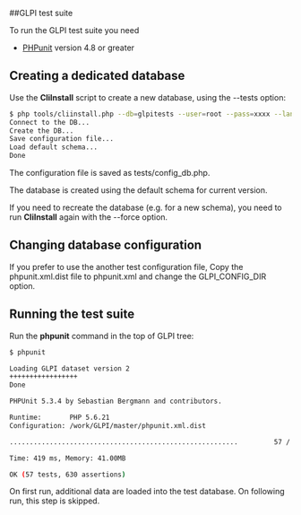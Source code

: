 ##GLPI test suite

To run the GLPI test suite you need

* [PHPunit](https://phpunit.de/) version 4.8 or greater

Creating a dedicated database
-----------------------------

Use the **CliInstall** script to create a new database, using the --tests option:

```bash
$ php tools/cliinstall.php --db=glpitests --user=root --pass=xxxx --lang=fr_FR --tests
Connect to the DB...
Create the DB...
Save configuration file...
Load default schema...
Done
```

The configuration file is saved as tests/config_db.php.

The database is created using the default schema for current version.

If you need to recreate the database (e.g. for a new schema), you need to run
**CliInstall** again with the --force option.


Changing database configuration
-------------------------------

If you prefer to use the another test configuration file, 
Copy the phpunit.xml.dist file to phpunit.xml and change 
the GLPI_CONFIG_DIR option.


Running the test suite
----------------------

Run the **phpunit** command in the top of GLPI tree:

```bash
$ phpunit

Loading GLPI dataset version 2
+++++++++++++++++
Done

PHPUnit 5.3.4 by Sebastian Bergmann and contributors.

Runtime:       PHP 5.6.21
Configuration: /work/GLPI/master/phpunit.xml.dist

.........................................................         57 / 57 (100%)

Time: 419 ms, Memory: 41.00MB

OK (57 tests, 630 assertions)
```

On first run, additional data are loaded into the test database.
On following run, this step is skipped.
